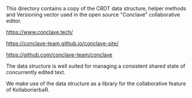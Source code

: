 This directory contains a copy of the CRDT data structure, helper methods and
Versioning vector used in the open source "Conclave" collaborative editor.

https://www.conclave.tech/

https://conclave-team.github.io/conclave-site/

https://github.com/conclave-team/conclave


The data structure is well suited for managing a consistent shared state of
concurrently edited text.

We make use of the data structure as a library for the collaborative feature
of KollaborierbaR.
